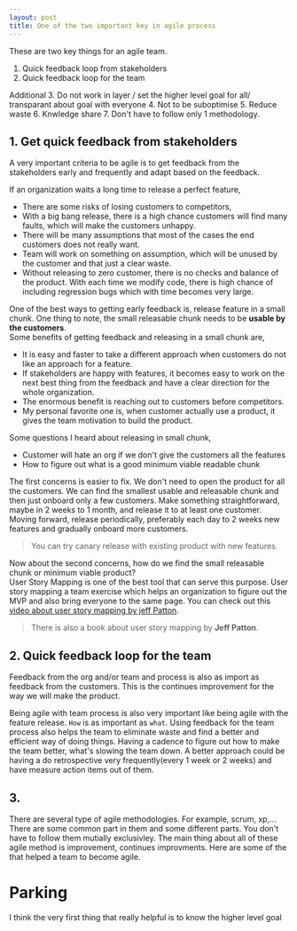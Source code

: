 ```yaml
---
layout: post
title: One of the two important key in agile process
---
```


These are two key things for an agile team.

 1. Quick feedback loop from stakeholders
 2. Quick feedback loop for the team

Additional
 3. Do not work in layer / set the higher level goal for all/ transparant about
    goal with everyone
 4. Not to be suboptimise
 5. Reduce waste
 6. Knwledge share
 7. Don't have to follow only 1 methodology.

##  1. Get quick feedback from stakeholders

A very important criteria to be agile is to get feedback from the stakeholders
early and frequently and adapt based on the feedback.

If an organization waits a long time to release a perfect feature, 
 * There are some risks of losing customers to competitors, 
 * With a big bang release, there is a high chance customers will find many
   faults, which will make the customers unhappy.
 * There will be many assumptions that most of the cases the end customers does
   not really want.
 * Team will work on something on assumption, which will be unused by the
   customer and that just a clear waste.
 * Without releasing to zero customer, there is no checks and balance of the
   product. With each time we modify code, there is high chance of including
   regression bugs which with time becomes very large.

One of the best ways to getting early feedback is, release feature in a small
chunk. One thing to note, the small releasable chunk needs to be **usable by the
customers**.  
Some benefits of getting feedback and releasing in a small chunk are,

 * It is easy and faster to take a different approach when customers do not like
   an approach for a feature.
 * If stakeholders are happy with features, it becomes easy to work on the next
   best thing from the feedback and have a clear direction for the whole
   organization.
 * The enormous benefit is reaching out to customers before competitors.
 * My personal favorite one is, when customer actually use a product, it gives
   the team motivation to build the product.

Some questions I heard about releasing in small chunk,
 * Customer will hate an org if we don't give the customers all the features
 * How to figure out what is a good minimum viable readable chunk

The first concerns is easier to fix. We don't need to open the product for all
the customers. We can find the smallest usable and releasable chunk and then
just onboard only a few customers. Make something straightforward, maybe in 2 
weeks to 1 month, and release it to at least one customer. Moving forward, 
release periodically, preferably each day to 2 weeks new features and gradually
onboard more customers.

> You can try canary release with existing product with new features.

Now about the second concerns, how do we find the small releasable chunk or 
minimum viable product?  
User Story Mapping is one of the best tool that can serve this purpose. User
story mapping a team exercise which helps an organization to figure out the MVP
and also bring everyone to the same page.
You can check out this
[video about user story mapping by jeff Patton](https://www.youtube.com/watch?v=AorAgSrHjKM&t=3s).
> There is also a book about user story mapping by **Jeff Patton**.

## 2. Quick feedback loop for the team

Feedback from the org and/or team and process is also as import as feedback from
the customers. This is the continues improvement for the way we will make the 
product. 

Being agile with team process is also very important like being agile with the
feature release. `How` is as important as `what`.
Using feedback for the team process also helps the team to
eliminate waste and find a better and efficient way of doing things. 
Having a cadence to figure out how to make the team better, what's slowing the team down.
A better approach could be having a do retrospective very frequently(every 1 week or 2 weeks) and
have measure action items out of them.


## 3. 

There are several type of agile methodologies. For example, scrum, xp,...
There are some common part in them and some different parts. You don't have to
follow them mutially exclusivley. The main thing about all of these agile method
is improvement, continues improvments. Here are some of the that helped a team
to become agile.


# Parking

I think the very first thing that really helpful is to know the higher level goal